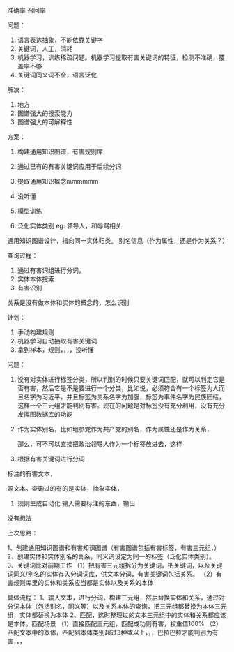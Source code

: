 
准确率  召回率

问题：

1. 语言表达抽象，不能依靠关键字
2. 关键词，人工，消耗
3. 机器学习，训练稀疏问题。机器学习提取有害关键词的特征，检测不准确，覆盖率不够
4. 关键词同义词不全，语言泛化

解决：

1. 地方
2. 图谱强大的搜索能力
3. 图谱强大的可解释性

方案：

1. 构建通用知识图谱，有害规则库
2. 通过已有的有害关键词应用于后续分词
3. 提取通用知识概念mmmmmm
4. 没听懂

5. 模型训练
6. 泛化实体类别   eg: 领导人，和辱骂相关

通用知识图谱设计，指向同一实体归类。
别名信息（作为属性，还是作为关系？）

查询过程：

1. 通过有害词组进行分词，
2. 实体本体搜索
3. 有害识别

关系是没有做本体和实体的概念的，怎么识别

计划：

1. 手动构建规则
2. 机器学习自动抽取有害关键词
3. 拿到样本，规则，，，，没听懂

问题：

1. 没有对实体进行标签分类，所以判别的时候只要关键词匹配，就可以判定它是否有害，然后它是不是要进行一个分类，比如说，必须符合有一个标签为人而且名字为习近平，并且标签为关系名字为加强，标签为事件名字为民族团结，这样一个三元组才能判别有害。现在的问题是对标签没有充分利用，没有充分发挥图数据库的功能
2. 作为实体别名，比如地参党作为共产党的别名，作为属性还是作为关系，
   <!-- 如果作为属性，那么每次查询不仅查询实体本身，而且要查询是否为某一个实体的别名属性，这个是对整个数据进行查询遍历，IO操作比较沉重，
   如果作为关系，加上之前讲的同义词，以及对实体本身对本体的查询，再加上别名的关系的查询，就是每次要查询三层关系， -->

    那么，可不可以直接把政治领导人作为一个标签放进去，这样
3. 根据有害关键词进行分词

标注的有害文本，

源文本。查询过的有的是实体，抽象实体，

1. 规则生成自动化
输入需要标注的东西，输出



没有想法


上次思路：

1、创建通用知识图谱和有害知识图谱（有害图谱包括有害标签，有害三元组，）
2、创建实体和实体别名的关系，同义词设定为同一的标签（泛化实体类别）。
3、关键词比对前期工作
    （1）把有害三元组拆分为关键词，把关键词，以及关键词同义/别名的实体存入分词词库，供文本分词，有害关键词包括关系。
    （2）有害规则库里的实体和关系应当都是实体以及关系的本体

    

具体流程：
1、输入文本，进行分词，构建三元组，然后替换实体和关系，通过对分词本体（包括别名，同义等）以及关系本体的查询，把三元组都替换为本体三元组，实体都替换为本体
2、匹配，这时整理过的文本三元组中的实体和关系都应该是本体。匹配场景
    （1）直接匹配三元组，匹配成功则有害，权重值100%
    （2）匹配文本中的本体，匹配到本体类别超过3种或以上，，，巴拉巴拉才能判别为有害，，，